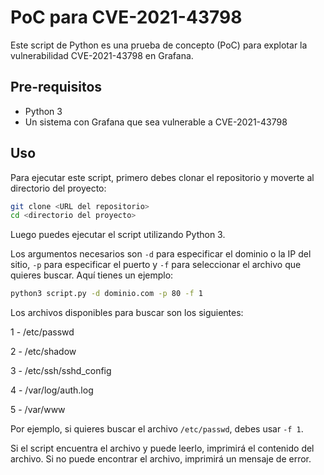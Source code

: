 # PoC para CVE-2021-43798

Este script de Python es una prueba de concepto (PoC) para explotar la vulnerabilidad CVE-2021-43798 en Grafana.

## Pre-requisitos

- Python 3
- Un sistema con Grafana que sea vulnerable a CVE-2021-43798

## Uso

Para ejecutar este script, primero debes clonar el repositorio y moverte al directorio del proyecto:

```bash
git clone <URL del repositorio>
cd <directorio del proyecto>
```

Luego puedes ejecutar el script utilizando Python 3.

Los argumentos necesarios son `-d` para especificar el dominio o la IP del sitio,
`-p` para especificar el puerto y `-f` para seleccionar el archivo que quieres buscar. Aquí tienes un ejemplo:

```bash
python3 script.py -d dominio.com -p 80 -f 1
```

Los archivos disponibles para buscar son los siguientes:

1 - /etc/passwd

2 - /etc/shadow

3 - /etc/ssh/sshd_config

4 - /var/log/auth.log

5 - /var/www
  

Por ejemplo, si quieres buscar el archivo `/etc/passwd`, debes usar `-f 1`.

Si el script encuentra el archivo y puede leerlo, imprimirá el contenido del archivo. Si no puede encontrar el archivo, imprimirá un mensaje de error.

